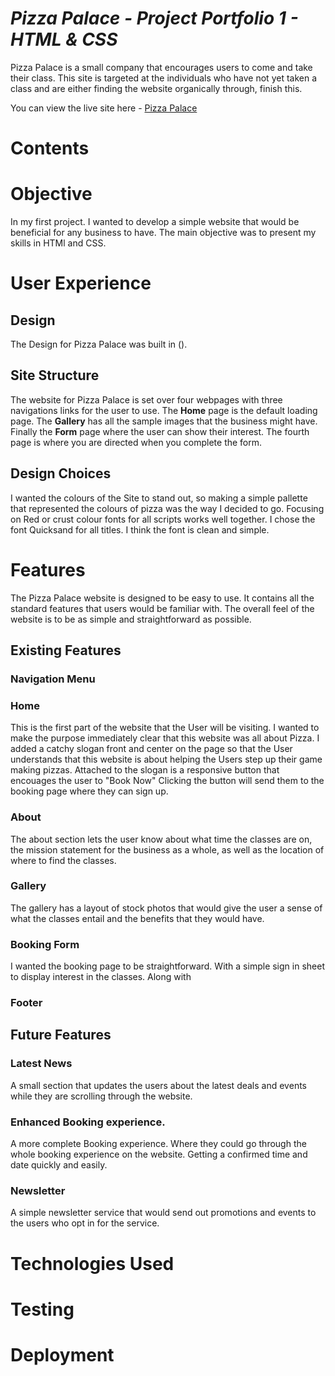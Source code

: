 # **_Pizza Palace - Project Portfolio 1 - HTML & CSS_**
Pizza Palace is a small company that encourages users to come and take their class. This site is targeted at the individuals who have not yet taken a class and are either finding the website organically through, finish this.

You can view the live site here - <a href="" target="blank" rel=noopener>Pizza Palace</a>

# Contents




# Objective

In my first project. I wanted to develop a simple website that would be beneficial for any business to have. The main objective was to present my skills in HTMl and CSS.

# User Experience
## Design

The Design for Pizza Palace was built in (). 

## Site Structure

The website for Pizza Palace is set over four webpages with three navigations links for the user to use. The **Home** page is the default loading page. The **Gallery** has all the sample images that the business might have. Finally the **Form** page where the user can show their interest. The fourth page is where you are directed when you complete the form.

## Design Choices
I wanted the colours of the Site to stand out, so making a simple pallette that represented the colours of pizza was the way I decided to go. Focusing on Red or crust colour fonts for all scripts works well together. I chose the font Quicksand for all titles. I think the font is clean and simple.


# Features
The Pizza Palace website is designed to be easy to use. It contains all the standard features that users would be familiar with. The overall feel of the website is to be as simple and straightforward as possible.
## Existing Features

### Navigation Menu

### Home

This is the first part of the website that the User will be visiting. I wanted to make the purpose immediately clear that this website was all about Pizza.
I added a catchy slogan front and center on the page so that the User understands that this website is about helping the Users step up their game making pizzas.
Attached to the slogan is a responsive button that encouages the user to "Book Now" Clicking the button will send them to the booking page where they can sign up.

### About

The about section lets the user know about what time the classes are on, the mission statement for the business as a whole, as well as the location of where to find the classes.

### Gallery

The gallery has a layout of stock photos that would give the user a sense of what the classes entail and the benefits that they would have.

### Booking Form

I wanted the booking page to be straightforward. With a simple sign in sheet to display interest in the classes. Along with

### Footer


## Future Features

### Latest News

A small section that updates the users about the latest deals and events while they are scrolling through the website.

### Enhanced Booking experience.

A more complete Booking experience. Where they could go through the whole booking experience on the website. Getting a confirmed time and date quickly and easily.

### Newsletter

A simple newsletter service that would send out promotions and events to the users who opt in for the service.

# Technologies Used

# Testing


# Deployment